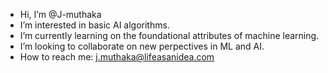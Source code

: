 - Hi, I’m @J-muthaka
- I’m interested in basic AI algorithms.
- I’m currently learning on the foundational attributes of machine learning.
- I’m looking to collaborate on new perpectives in ML and AI.
- How to reach me: j.muthaka@lifeasanidea.com

<!---
J-muthaka/J-muthaka is a ✨ special ✨ repository because its `README.md` (this file) appears on your GitHub profile.
You can click the Preview link to take a look at your changes.
--->
